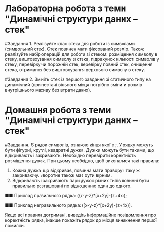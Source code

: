 # Лабораторна робота з теми "Динамічні структури даних – стек"

#Завдання 1.
Реалізуйте клас стека для роботи із символами (символьний стек). Стек повинен мати фіксований розмір. Також реалізуйте набір операцій для роботи зі стеком: розміщення символу в стеку, виштовхування символу зі стека, підрахунок кількості символів у стеку, перевірку чи порожній стек, перевірку повний стек, очищення стека, отримання без виштовхування верхнього символу в стеку.

#Завдання 2.
Змініть стек із першого завдання зі статичного типу на динамічний (при нестачі вільного місця потрібно змінити розмір внутрішнього масиву без втрати даних).


# Домашня робота з теми "Динамічні структури даних – стек"

#Завдання.
Є рядок символів, ознакою кінця якої є ;. У рядку можуть бути фігурні, круглі, квадратні дужки. Дужки можуть бути такими, що відкривають і закривають.
Необхідно перевірити коректність розміщення дужок. При цьому необхідно, щоб виконалися такі правила:
1. Кожна дужка, що відкриває, повинна мати праворуч таку ж закриваючу. Зворотне також має бути вірним.
2. Відкривають і закривають пари дужок різних типів повинні бути правильно розташовані по відношенню один до одного.

■■ Приклад правильного рядка: ({x-y-z}*[x+2y]-(z+4x));

■■ Приклад неправильного рядка: ([x-y-z}*[x+2y)-{z+4x)].

Якщо всі правила дотримані, виведіть інформаційне повідомлення про коректність рядка, інакше покажіть рядок до місця виникнення першої помилки.
